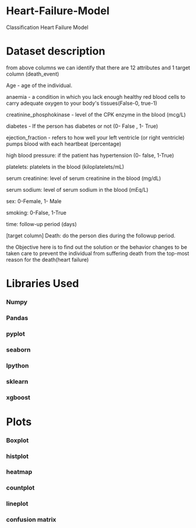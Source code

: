 # Heart-Failure-Model
Classification Heart Failure Model
# Dataset description
from above columns we can identify that there are 12 attributes and 1 target column (death_event)

Age - age of the individual.

anaemia - a condition in which you lack enough healthy red blood cells to carry adequate oxygen to your body's tissues(False-0, true-1)

creatinine_phosphokinase - level of the CPK enzyme in the blood (mcg/L)

diabetes - If the person has diabetes or not (0- False , 1- True)

ejection_fraction - refers to how well your left ventricle (or right ventricle) pumps blood with each heartbeat (percentage)

high blood pressure: if the patient has hypertension (0- false, 1-True)

platelets: platelets in the blood (kiloplatelets/mL)

serum creatinine: level of serum creatinine in the blood (mg/dL)

serum sodium: level of serum sodium in the blood (mEq/L)

sex: 0-Female, 1- Male

smoking: 0-False, 1-True

time: follow-up period (days)

[target column] Death: do the person dies during the followup period.

the Objective here is to find out the solution or the behavior changes to be taken care to prevent the individual from suffering death from the top-most reason for the death(heart failure)
# Libraries Used
### Numpy
### Pandas
### pyplot
### seaborn
### Ipython
### sklearn
### xgboost
# Plots
### Boxplot
### histplot
### heatmap
### countplot
### lineplot
### confusion matrix
